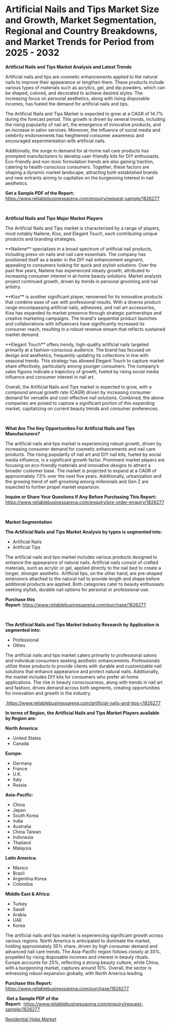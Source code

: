 <p><h1>Artificial Nails and Tips Market Size and Growth, Market Segmentation, Regional and Country Breakdowns, and Market Trends for Period from 2025 -  2032</h1></p><p><strong>Artificial Nails and Tips Market Analysis and Latest Trends</strong></p>
<p><p>Artificial nails and tips are cosmetic enhancements applied to the natural nails to improve their appearance or lengthen them. These products include various types of materials such as acrylics, gel, and dip powders, which can be shaped, colored, and decorated to achieve desired styles. The increasing focus on personal aesthetics, along with rising disposable incomes, has fueled the demand for artificial nails and tips.</p><p>The Artificial Nails and Tips Market is expected to grow at a CAGR of 14.7% during the forecast period. This growth is driven by several trends, including the rising popularity of nail art, the emergence of innovative products, and an increase in salon services. Moreover, the influence of social media and celebrity endorsements has heightened consumer awareness and encouraged experimentation with artificial nails.</p><p>Additionally, the surge in demand for at-home nail care products has prompted manufacturers to develop user-friendly kits for DIY enthusiasts. Eco-friendly and non-toxic formulation trends are also gaining traction, catering to health-conscious consumers. Together, these factors are shaping a dynamic market landscape, attracting both established brands and new entrants aiming to capitalize on the burgeoning interest in nail aesthetics.</p></p>
<p><strong>Get a Sample PDF of the Report:&nbsp;</strong> <a href="https://www.reliablebusinessarena.com/enquiry/request-sample/1826277?utm_campaign=2987&utm_medium=2&utm_source=Github&utm_content=ia&utm_term=05042025&utm_id=artificial-nails-and-tips">https://www.reliablebusinessarena.com/enquiry/request-sample/1826277</a></p>
<p>&nbsp;</p>
<p><strong>Artificial Nails and Tips Major Market Players</strong></p>
<p><p>The Artificial Nails and Tips market is characterized by a range of players, most notably Nailene, Kiss, and Elegant Touch, each contributing unique products and branding strategies.</p><p>**Nailene** specializes in a broad spectrum of artificial nail products, including press-on nails and nail care essentials. The company has positioned itself as a leader in the DIY nail enhancement segment, appealing to consumers looking for quick and stylish solutions. Over the past few years, Nailene has experienced steady growth, attributed to increasing consumer interest in at-home beauty solutions. Market analysts project continued growth, driven by trends in personal grooming and nail artistry.</p><p>**Kiss** is another significant player, renowned for its innovative products that combine ease of use with professional results. With a diverse product range encompassing artificial nails, adhesives, and nail art accessories, Kiss has expanded its market presence through strategic partnerships and creative marketing campaigns. The brand's sequential product launches and collaborations with influencers have significantly increased its consumer reach, resulting in a robust revenue stream that reflects sustained market demand.</p><p>**Elegant Touch** offers trendy, high-quality artificial nails targeted primarily at a fashion-conscious audience. The brand has focused on design and aesthetics, frequently updating its collections in line with seasonal trends. This strategy has allowed Elegant Touch to capture market share effectively, particularly among younger consumers. The company’s sales figures indicate a trajectory of growth, fueled by rising social media influence and consumer interest in nail art.</p><p>Overall, the Artificial Nails and Tips market is expected to grow, with a compound annual growth rate (CAGR) driven by increasing consumer demand for versatile and cost-effective nail solutions. Combined, the above companies are poised to capture a significant portion of this expanding market, capitalizing on current beauty trends and consumer preferences.</p></p>
<p>&nbsp;</p>
<p><strong>What Are The Key Opportunities For Artificial Nails and Tips Manufacturers?</strong></p>
<p><p>The artificial nails and tips market is experiencing robust growth, driven by increasing consumer demand for cosmetic enhancements and nail care products. The rising popularity of nail art and DIY nail kits, fueled by social media influence, is a significant growth factor. Prominent market players are focusing on eco-friendly materials and innovative designs to attract a broader customer base. The market is projected to expand at a CAGR of approximately 7.5% over the next five years. Additionally, urbanization and the growing trend of self-grooming among millennials and Gen Z are expected to further propel market expansion.</p></p>
<p><strong>Inquire or Share Your Questions If Any Before Purchasing This Report:</strong> <a href="https://www.reliablebusinessarena.com/enquiry/pre-order-enquiry/1826277?utm_campaign=2987&utm_medium=2&utm_source=Github&utm_content=ia&utm_term=05042025&utm_id=artificial-nails-and-tips">https://www.reliablebusinessarena.com/enquiry/pre-order-enquiry/1826277</a></p>
<p>&nbsp;</p>
<p><strong>Market Segmentation</strong></p>
<p><strong>The Artificial Nails and Tips Market Analysis by types is segmented into:</strong></p>
<p><ul><li>Artificial Nails</li><li>Artificial Tips</li></ul></p>
<p><p>The artificial nails and tips market includes various products designed to enhance the appearance of natural nails. Artificial nails consist of crafted materials, such as acrylic or gel, applied directly to the nail bed to create a longer, stronger aesthetic. Artificial tips, on the other hand, are pre-shaped extensions attached to the natural nail to provide length and shape before additional products are applied. Both categories cater to beauty enthusiasts seeking stylish, durable nail options for personal or professional use.</p></p>
<p><strong>Purchase this Report:&nbsp;</strong><a href="https://www.reliablebusinessarena.com/purchase/1826277?utm_campaign=2987&utm_medium=2&utm_source=Github&utm_content=ia&utm_term=05042025&utm_id=artificial-nails-and-tips">https://www.reliablebusinessarena.com/purchase/1826277</a></p>
<p>&nbsp;</p>
<p><strong>The Artificial Nails and Tips Market Industry Research by Application is segmented into:</strong></p>
<p><ul><li>Professional</li><li>Othes</li></ul></p>
<p><p>The artificial nails and tips market caters primarily to professional salons and individual consumers seeking aesthetic enhancements. Professionals utilize these products to provide clients with durable and customizable nail solutions that enhance appearance and protect natural nails. Additionally, the market includes DIY kits for consumers who prefer at-home applications. The rise in beauty consciousness, along with trends in nail art and fashion, drives demand across both segments, creating opportunities for innovation and growth in the industry.</p></p>
<p><a href="https://www.reliablebusinessarena.com/artificial-nails-and-tips-r1826277?utm_campaign=2987&utm_medium=2&utm_source=Github&utm_content=ia&utm_term=05042025&utm_id=artificial-nails-and-tips">&nbsp;https://www.reliablebusinessarena.com/artificial-nails-and-tips-r1826277</a></p>
<p><strong>In terms of Region, the Artificial Nails and Tips Market Players available by Region are:</strong></p>
<p>
    <p> <strong> North America: </strong>
        <ul>
            <li>United States</li>
            <li>Canada</li>
        </ul>
        </p> 
    <p> <strong> Europe: </strong>
        <ul>
            <li>Germany</li>
            <li>France</li>
            <li>U.K.</li>
            <li>Italy</li>
            <li>Russia</li>
        </ul>
        </p> 
    <p> <strong> Asia-Pacific: </strong>
        <ul>
            <li>China</li>
            <li>Japan</li>
            <li>South Korea</li>
            <li>India</li>
            <li>Australia</li>
            <li>China Taiwan</li>
            <li>Indonesia</li>
            <li>Thailand</li>
            <li>Malaysia</li>
        </ul>
        </p> 
    <p> <strong> Latin America: </strong>
        <ul>
            <li>Mexico</li>
            <li>Brazil</li>
            <li>Argentina Korea</li>
            <li>Colombia</li>
        </ul>
        </p> 
    <p> <strong> Middle East & Africa: </strong>
        <ul>
            <li>Turkey</li>
            <li>Saudi</li>
            <li>Arabia</li>
            <li>UAE</li>
            <li>Korea</li>
        </ul>
    </p>
    </p>
<p><p>The artificial nails and tips market is experiencing significant growth across various regions. North America is anticipated to dominate the market, holding approximately 35% share, driven by high consumer demand and advanced nail care trends. The Asia-Pacific region follows closely at 30%, propelled by rising disposable incomes and interest in beauty rituals. Europe accounts for 25%, reflecting a strong beauty culture, while China, with a burgeoning market, captures around 10%. Overall, the sector is witnessing robust expansion globally, with North America leading.</p></p>
<p><strong>Purchase this Report: </strong><a href="https://www.reliablebusinessarena.com/purchase/1826277?utm_campaign=2987&utm_medium=2&utm_source=Github&utm_content=ia&utm_term=05042025&utm_id=artificial-nails-and-tips">https://www.reliablebusinessarena.com/purchase/1826277</a></p>
<p>&nbsp;<strong>Get a Sample PDF of the Report:&nbsp;&nbsp;</strong><a href="https://www.reliablebusinessarena.com/enquiry/request-sample/1826277?utm_campaign=2987&utm_medium=2&utm_source=Github&utm_content=ia&utm_term=05042025&utm_id=artificial-nails-and-tips">https://www.reliablebusinessarena.com/enquiry/request-sample/1826277</a></p>
<p><strong></strong></p>
<p><p><a href="https://github.com/xanaanenkaly/Market-Research-Report-List-1/blob/main/residential-hobs-market.md?utm_campaign=2987&utm_medium=2&utm_source=Github&utm_content=ia&utm_term=05042025&utm_id=artificial-nails-and-tips">Residential Hobs Market</a></p></p>